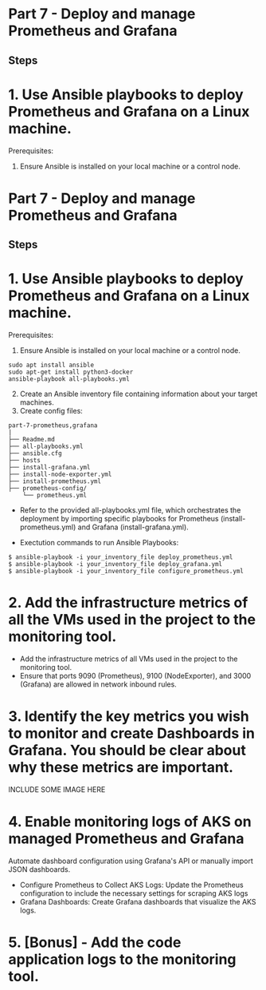# Part 7 - Deploy and manage Prometheus and Grafana 


## Steps

# 1. Use Ansible playbooks to deploy Prometheus and Grafana on a Linux machine.
Prerequisites:
1. Ensure Ansible is installed on your local machine or a control node.
# Part 7 - Deploy and manage Prometheus and Grafana 


## Steps

# 1. Use Ansible playbooks to deploy Prometheus and Grafana on a Linux machine.
Prerequisites:
1. Ensure Ansible is installed on your local machine or a control node.
```
sudo apt install ansible
sudo apt-get install python3-docker
ansible-playbook all-playbooks.yml
```
2. Create an Ansible inventory file containing information about your target machines.
3. Create config files:
```
part-7-prometheus,grafana
|
├── Readme.md
├── all-playbooks.yml
├── ansible.cfg
├── hosts
├── install-grafana.yml
├── install-node-exporter.yml
├── install-prometheus.yml
├── prometheus-config/
    └── prometheus.yml
```
- Refer to the provided all-playbooks.yml file, which orchestrates the deployment by importing specific playbooks for Prometheus (install-prometheus.yml) and Grafana (install-grafana.yml).

- Exectution commands to run Ansible Playbooks:
```
$ ansible-playbook -i your_inventory_file deploy_prometheus.yml
$ ansible-playbook -i your_inventory_file deploy_grafana.yml
$ ansible-playbook -i your_inventory_file configure_prometheus.yml

```

# 2. Add the infrastructure metrics of all the VMs used in the project to the monitoring tool. 

- Add the infrastructure metrics of all VMs used in the project to the monitoring tool.
- Ensure that ports 9090 (Prometheus), 9100 (NodeExporter), and 3000 (Grafana) are allowed in network inbound rules.


# 3. Identify the key metrics you wish to monitor and create Dashboards in Grafana. You should be clear about why these metrics are important. 
INCLUDE SOME IMAGE HERE

# 4. Enable monitoring logs of AKS on managed Prometheus and Grafana 
Automate dashboard configuration using Grafana's API or manually import JSON dashboards.
- Configure Prometheus to Collect AKS Logs: Update the Prometheus configuration to include the necessary settings for scraping AKS logs
- Grafana Dashboards: Create Grafana dashboards that visualize the AKS logs. 

# 5. [Bonus] - Add the code application logs to the monitoring tool.

 